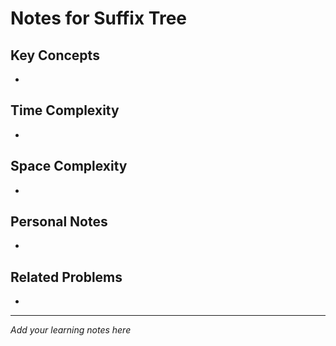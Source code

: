 # Notes for Suffix Tree

## Key Concepts

- 

## Time Complexity

- 

## Space Complexity

- 

## Personal Notes

- 

## Related Problems

- 

---

*Add your learning notes here*
